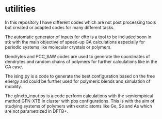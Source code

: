 # utilities
In this repository I have different codes which are not post processing tools but created or adapted codes for many different tasks.

The automatic generator of inputs for dftb is a tool to be included soon in stk with the main objective of speed-up GA calculations especially for periodic systems like molecular crystals or polymers.

Dendrytes and PCC_SAW codes are used to generate the coordinates of dendrytes and random chains of polymers for further 
calculations like in the GA case. 

The ising.py is a code to generate the best configuration based on the free energy and could be further used for polymeric blends and simulation of mobility.

The gfnxtb_input.py is a code perform calculations with the semiempirical method GFN-XTB in cluster with pbs configurations. This is with the aim of studying systems of polymers with exotic atoms like Ge, Se and As which are not parametrized in DFTB+.
